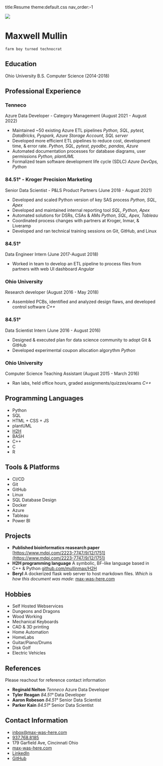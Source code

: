 title:Resume
theme:default.css
nav_order:-1

<div class='thumbnail circle-image' style='grid-column: span 2'>
    <img src="/static/img/headshot.jpg">
</div>

# Maxwell Mullin

`farm boy turned technocrat`
 
## Education

Ohio University B.S. Computer Science (2014-2018)

## Professional Experience

### Tenneco
Azure Data Developer - Category Management (August 2021 - August 2022)

- Maintained ~50 existing Azure ETL pipelines *Python, SQL, pytest, DataBricks, Pyspark, Azure Storage Account, SQL server*
- Developed more efficient ETL pipelines to reduce cost, development time, & error rate. *Python, SQL, pytest, pyodbc, pandas, Azure*
- Automated documentation processes for database diagrams, user permissions *Python, plantUML*
- Formalized team software development life cycle (SDLC) *Azure DevOps, Python*

### 84.51° - Kroger Precision Marketing
Senior Data Scientist - P&LS Product Partners (June 2018 - August 2021)

 - Developed and scaled Python version of key SAS process *Python, SQL, Apex*
 - Developed and maintained internal reporting tool *SQL, Python, Apex*
 - Automated solutions for DSRs, CSAs & AMs *Python, SQL, Apex, Tableau*
 - Coordinated process changes with partners at Kroger, Inmar, & Liveramp
 - Developed and ran technical training sessions on Git, GitHub, and Linux

### 84.51°
Data Engineer Intern (June 2017-August 2018)

 - Worked in team to develop an ETL pipeline to process files from partners with web UI dashboard *Angular*

### Ohio University
Research developer (August 2016 - May 2018)

 - Assembled PCBs, identified and analyzed design flaws, and developed control software *C++*

### 84.51°
Data Scientist Intern (June 2016 - August 2016)

 - Designed & executed plan for data science community to adopt Git & GitHub
 - Developed experimental coupon allocation algorythm *Python*

### Ohio University
Computer Science Teaching Assistant (August 2015 - March 2016)

 - Ran labs, held office hours, graded assignments/quizzes/exams *C++*


## Programming Languages

- Python
- SQL
- HTML + CSS + JS
- plantUML
- [H2H](https://github.com/mullinmax/H2H)
- BASH
- C++
- C
- R

## Tools & Platforms

- CI/CD
- Git
- GitHub
- Linux
- SQL Database Design
- Docker
- Azure
- Tableau
- Power BI

## Projects

- **Published bioinformatics reasearch paper** [https://www.mdpi.com/2223-7747/9/12/1751](https://www.mdpi.com/2223-7747/9/12/1751)
- **H2H programming language** A symbolic, BF-like language based in C++ & Python [github.com/mullinmax/H2H](https://github.com/mullinmax/H2H)
- **Beryl** A dockerized flask web server to host markdown files. *Which is how this document was made:* [max-was-here.com](https://max-was-here.com)

## Hobbies

 - Self Hosted Webservices
 - Dungeons and Dragons
 - Wood Working
 - Mechanical Keyboards
 - CAD & 3D printing
 - Home Automation
 - HomeLabs
 - Guitar/Piano/Drums
 - Disk Golf
 - Electric Vehicles

## References

Please reachout for reference contact information

 - **Reginald Nelton** *Tenneco* Azure Data Developer 
 - **Tyler Reagan** *84.51°* Data Developer 
 - **Aaron Robeson** *84.51°* Senior Data Scientist 
 - **Parker Kain** *84.51°* Senior Data Scientist                         

## Contact Information

 - [inbox@max-was-here.com](mailto:inbox@max-was-here.com)
 - [937.768.8185](tel:+19377688185)
 - 179 Garfield Ave, Cincinnati Ohio
 - [max-was-here.com](https://max-was-here.com)
 - [LinkedIn](https://www.linkedin.com/in/maxwell-mullin-413070b4/)
 - [GitHub](https://github.com/mullinmax/)